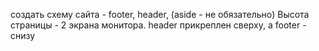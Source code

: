 создать схему сайта - footer, header, (aside - не обязательно)
Высота страницы - 2 экрана монитора. header прикреплен сверху, а footer - снизу